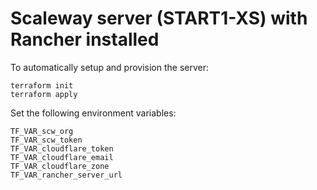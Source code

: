 # Scaleway server (START1-XS) with Rancher installed

To automatically setup and provision the server:
```
terraform init
terraform apply
```

Set the following environment variables:

```
TF_VAR_scw_org
TF_VAR_scw_token
TF_VAR_cloudflare_token
TF_VAR_cloudflare_email
TF_VAR_cloudflare_zone
TF_VAR_rancher_server_url
```
